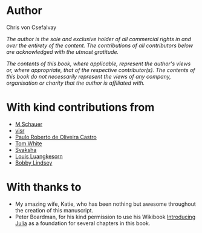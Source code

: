 # Author

Chris von Csefalvay

_The author is the sole and exclusive holder of all commercial rights in and over the entirety of the content. The contributions of all contributors below are acknowledged with the utmost gratitude._

_The contents of this book, where applicable, represent the author's views or, where appropriate, that of the respective contributor(s). The contents of this book do not necessarily represent the views of any company, organisation or charity that the author is affiliated with._


# With kind contributions from

- [M.Schauer](https://github.com/mschauer)
- [visr](https://github.com/visr)
- [Paulo Roberto de Oliveira Castro](https://github.com/brk00)
- [Tom White](https://github.com/MrTomWhite)
- [Svaksha](http://svaksha.com/pages/Bio)
- [Louis Luangkesorn](http://lugerpitt.blogspot.com/)
- [Bobby Lindsey](https://github.com/bobbywlindsey)

# With thanks to

- My amazing wife, Katie, who has been nothing but awesome throughout the creation of this manuscript.
- Peter Boardman, for his kind permission to use his Wikibook [Introducing Julia](http://en.wikibooks.org/wiki/Introducing_Julia) as a foundation for several chapters in this book.
